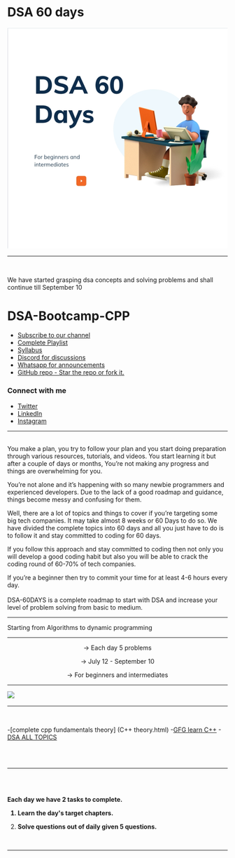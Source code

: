 # DSA 60 days 



<img src="https://github.com/Sushreesatarupa/Description-of-dsa60/blob/main/IMG_20210712_215737.jpg?raw=true" placeholder="DSA 60 Days"><hr><br>

We have started grasping dsa concepts and solving problems and shall continue till September 10<br>


# DSA-Bootcamp-CPP

- [Subscribe to our channel](https://youtube.com/channel/UCZrPV5fhnvvG3C0m8RrIFhA)
- [Complete Playlist](https://youtube.com/playlist?list=PL2FviLYGTpU0rr01Lcr-1bNYv8x58EIZq)
- [Syllabus](https://github.com/Sushreesatarupa/DSA-60Days/blob/main/b29678fe27a487f4835e6291a9302224.pdf)
- [Discord for discussions](https://discord.gg/K9kxUXvfND)
- [Whatsapp for announcements](https://chat.whatsapp.com/HxQ9GxejKq415fvqiorkMC)
- [GitHub repo - Star the repo or fork it.](https://github.com/Sushreesatarupa/DSA-60Days)

### Connect with me
- [Twitter](https://twitter.com/satarupasushree)
- [LinkedIn](https://www.linkedin.com/in/sushree-satarupa/)
- [Instagram](https://www.instagram.com/satarupa_ss/)



<hr><br>
You make a plan, you try to follow your plan and you start doing preparation through various resources, tutorials, and videos. You start learning it but after a couple of days or months, You’re not making any progress and things are overwhelming for you. <br>

You’re not alone and it’s happening with so many newbie programmers and experienced developers. Due to the lack of a good roadmap and guidance, things become messy and confusing for them. <br>

Well, there are a lot of topics and things to cover if you’re targeting some big tech companies. It may take almost  8 weeks or 60 Days to do so. We have divided the complete topics into 60 days and all you just have to do is to follow it and stay committed to coding for 60 days. <br>

If you follow this approach and stay committed to coding then not only you will develop a good coding habit but also you will be able to crack the coding round of 60-70% of tech companies. <br>

If you’re a beginner then try to commit your time for at least 4-6 hours every day.<br><br>
DSA-60DAYS is a complete roadmap to start with DSA and increase your level of problem solving from basic to medium.<br>
<hr>

Starting from Algorithms to dynamic programming

<hr><center>

-> Each day 5 problems <br>

-> July 12 - September 10 <br>

-> For beginners and intermediates <br></center>

<hr>

<img src="https://github.com/Sushreesatarupa/DSA-60Days/blob/main/IMG_20210710_014552.jpg?raw=true">
<br> <hr><br>

-[complete cpp fundamentals theory] (C++ theory.html)
-[GFG learn C++](https://practice.geeksforgeeks.org/courses/fork-cpp)
-[DSA ALL TOPICS](https://www.geeksforgeeks.org/data-structures)

<br>
<br><hr><br>

<br>

<b>

Each day we have 2 tasks to complete.<br>

1. Learn the day's target chapters. <br>

2. Solve questions out of daily given 5 questions.<br></b>

<br><hr>

        



    

